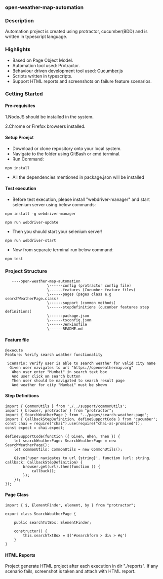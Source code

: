 ### open-weather-map-automation   

### Description
Automation project is created using protractor, cucumber(BDD) and is written in typescript language. 

### Highlights
* Based on Page Object Model.
* Automation tool used: Protractor.
* Behaviour driven development tool used: Cucumber.js
* Scripts written in typescripts.
* Support HTML reports and screenshots on failure feature scenarios.

### Getting Started

#### Pre-requisites
1.NodeJS should be installed in the system.

2.Chrome or Firefox browsers installed.

#### Setup Proejct
* Download or clone repository onto your local system.
* Navigate to the folder using GitBash or cmd terminal.
* Run Command:
```
npm install 
```
* All the dependencies mentioned in package.json will be installed

#### Test execution

* Before test execution, please install "webdriver-manager" and start selenium server using below commands:
```
npm install -g webdriver-manager
``` 
```
npm run webdriver-update
``` 

* Then you should start your selenium server!
```
npm run webdriver-start
```

* Now from separate terminal run below command:
```
npm test
```

### Project Structure
```
   ----open-weather-map-automation
				   \------config (protractor config file)
				   \------features (Cucumber feature files)
				   \------pages (pages class e.g searchWeatherPage.class)
				   \------support (common methods)
				   \------stepdefinitions (cucumber features step definitions)
				   \------package.json
				   \------tsconfig.json
				   \------Jenkinsfile
				   \------README.md
```
#### Feature file
```
@execute
Feature: Verify search weather functionality

 Scenario: Verify user is able to search weather for valid city name
  Given user navigates to url "https://openweathermap.org"
   When user enter "Mumbai" in search text box
   And user click on search button
   Then user should be navigated to search result page
   And weather for city "Mumbai" must be shown
```
#### Step Definitions
    
```
import { CommonUtils } from './../support/commonUtils';
import { browser, protractor } from "protractor";
import { SearchWeatherPage } from "../pages/search-weather-page";
import { CallbackStepDefinition, defineSupportCode } from 'cucumber';
const chai = require("chai").use(require("chai-as-promised"));
const expect = chai.expect;

defineSupportCode(function ({ Given, When, Then }) {
    let searchWeatherPage: SearchWeatherPage = new SearchWeatherPage();
    let commonUtils: CommonUtils = new CommonUtils();

    Given('user navigates to url {string}', function (url: string, callback: CallbackStepDefinition) {
        browser.get(url).then(function () {
            callback();
        });
    });
});
```

#### Page Class
```
import { $, ElementFinder, element, by } from "protractor";

export class SearchWeatherPage {

    public searchTxtBox: ElementFinder;

    constructor() {
        this.searchTxtBox = $('#searchform > div > #q')
    }
}
```
#### HTML Reports
Project generate HTML project after each execution in dir "./reports". If any scenario fails, screenshot is taken and attach with HTML report.